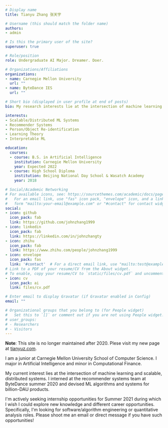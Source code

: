 ```yaml
---
# Display name
title: Tianyu Zhang 张天宇

# Username (this should match the folder name)
authors:
- admin

# Is this the primary user of the site?
superuser: true

# Role/position
role: Undergraduate AI Major. Dreamer. Doer.

# Organizations/Affiliations
organizations:
- name: Carnegie Mellon University
  url: ""
- name: ByteDance IES
  url: ""

# Short bio (displayed in user profile at end of posts)
bio: My research interests lie at the intersection of machine learning and scalable, distributed systems.

interests:
- Scalable/Distributed ML Systems
- Recommender Systems
- Person/Object Re-identification
- Learning Theory
- Interpretable ML

education:
  courses:
  - course: B.S. in Artificial Intelligence
    institution: Carnegie Mellon University
    year: Expected 2022
  - course: High School Diploma
    institution: Beijing National Day School & Wasatch Academy
    year: 2018

# Social/Academic Networking
# For available icons, see: https://sourcethemes.com/academic/docs/page-builder/#icons
#   For an email link, use "fas" icon pack, "envelope" icon, and a link in the
#   form "mailto:your-email@example.com" or "#contact" for contact widget.
social:
- icon: github
  icon_pack: fab
  link: https://github.com/johnzhang1999
- icon: linkedin
  icon_pack: fab
  link: https://linkedin.com/in/johnzhangty
- icon: zhihu
  icon_pack: fab
  link: https://www.zhihu.com/people/johnzhang1999
- icon: envelope
  icon_pack: fas
  link: '#contact'  # For a direct email link, use "mailto:test@example.org".
# Link to a PDF of your resume/CV from the About widget.
# To enable, copy your resume/CV to `static/files/cv.pdf` and uncomment the lines below.
- icon: cv
  icon_pack: ai
  link: files/cv.pdf

# Enter email to display Gravatar (if Gravatar enabled in Config)
email: ""

# Organizational groups that you belong to (for People widget)
#   Set this to `[]` or comment out if you are not using People widget.
# user_groups:
# - Researchers
# - Visitors
---
```

**Note**: This site is no longer maintained after 2020. Plese visit my new page at [tianyuz.com](https://tianyuz.com).

I am a junior at Carnegie Mellon University School of Computer Science. I major in Artificial Intelligence and minor in Computational Finance.

My current interest lies at the intersection of machine learning and scalable, distributed systems. I interned at the recommender systems team at ByteDance summer 2020 and devised ML algorithms and systems for billion-DAU products.

I'm actively seeking internship opportunities for Summer 2021 during which I wish I could explore new knowledge and different career opportunities. Specifically, I'm looking for software/algorithm engineering or quantitative analysis roles. Please shoot me an email or direct message if you have such opportunities! 